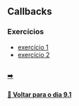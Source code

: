 ## Callbacks

### Exercícios
- [exercício 1](https://github.com/nnnnadia/trybe-exercicios/pull/69/commits/5c60226b55fb821a6886225783577f36bad2816e?diff=split&w=0)
- [exercício 2](https://github.com/nnnnadia/trybe-exercicios/pull/69/commits/4da20b5a9ddb0a96e5dd20315d8bb78ae512236f?diff=split&w=0)

##

#### [ :arrow_right:](./)

#### [:date: Voltar para o dia 9.1](../README.md#91-javascript-assíncrono-e-callbacks)
